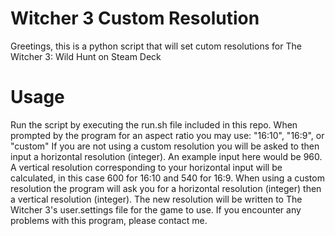 # Witcher 3 Custom Resolution
Greetings, this is a python script that will set cutom resolutions for The Witcher 3: Wild Hunt on Steam Deck

# Usage
Run the script by executing the run.sh file included in this repo.
When prompted by the program for an aspect ratio you may use: "16:10", "16:9", or "custom"
If you are not using a custom resolution you will be asked to then input a horizontal resolution (integer). An example input here would be 960.
A vertical resolution corresponding to your horizontal input will be calculated, in this case 600 for 16:10 and 540 for 16:9.
When using a custom resolution the program will ask you for a horizontal resolution (integer) then a vertical resolution (integer).
The new resolution will be written to The Witcher 3's user.settings file for the game to use. If you encounter any problems with this program, please contact me.
